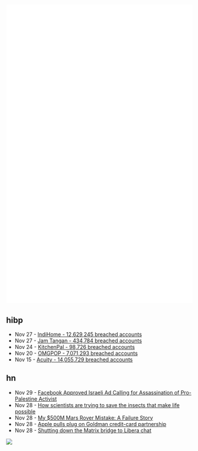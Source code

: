 ![Metrics](https://raw.githubusercontent.com/phixion/phixion/master/metrics.svg)

## hibp

<!--
for https://github.com/phixion/phixion/blob/main/.github/workflows/feeds.yml
-->
<!--START_SECTION:haveibeenpwnd-->
- Nov 27 - [IndiHome - 12,629,245 breached accounts](https://haveibeenpwned.com/PwnedWebsites#IndiHome)
- Nov 27 - [Jam Tangan - 434,784 breached accounts](https://haveibeenpwned.com/PwnedWebsites#JamTangan)
- Nov 24 - [KitchenPal - 98,726 breached accounts](https://haveibeenpwned.com/PwnedWebsites#KitchenPal)
- Nov 20 - [OMGPOP - 7,071,293 breached accounts](https://haveibeenpwned.com/PwnedWebsites#OMGPOP)
- Nov 15 - [Acuity - 14,055,729 breached accounts](https://haveibeenpwned.com/PwnedWebsites#Acuity)
<!--END_SECTION:haveibeenpwnd-->

## hn

<!--
for https://github.com/phixion/phixion/blob/main/.github/workflows/feeds.yml
-->
<!--START_SECTION:hn-->
- Nov 29 - [Facebook Approved Israeli Ad Calling for Assassination of Pro-Palestine Activist](https://theintercept.com/2023/11/21/facebook-ad-israel-palestine-violence/)
- Nov 28 - [How scientists are trying to save the insects that make life possible](https://www.npr.org/2023/11/28/1215513285/how-scientists-are-trying-to-save-the-insects-that-make-life-possible)
- Nov 28 - [My $500M Mars Rover Mistake: A Failure Story](https://www.chrislewicki.com/articles/failurestory)
- Nov 28 - [Apple pulls plug on Goldman credit-card partnership](https://www.wsj.com/finance/banking/apple-pulls-plug-on-goldman-credit-card-partnership-ca1dfb45)
- Nov 28 - [Shutting down the Matrix bridge to Libera chat](https://matrix.org/blog/2023/11/28/shutting-down-bridge-to-libera-chat/)
<!--END_SECTION:hn-->

<!--
for https://yhype.me
-->
![](https://hit.yhype.me/github/profile?user_id=13013670)
